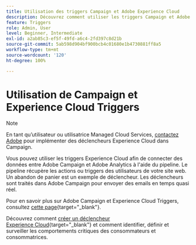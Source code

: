 ```yaml
---
title: Utilisation des triggers Campaign et Adobe Experience Cloud
description: Découvrez comment utiliser les triggers Campaign et Adobe Experience Cloud
feature: Triggers
role: Admin, User
level: Beginner, Intermediate
exl-id: a2ab85c3-ef5f-49fd-a6c4-2fd397c8d21b
source-git-commit: 5ab598d904bf900bcb4c01680e1b4730881ff8a5
workflow-type: tm+mt
source-wordcount: '120'
ht-degree: 100%

---
```


# Utilisation de Campaign et Experience Cloud Triggers

>[!NOTE]
>
>En tant qu’utilisateur ou utilisatrice Managed Cloud Services, [contactez Adobe](../start/campaign-faq.md#support) pour implémenter des déclencheurs Experience Cloud dans Campaign.

Vous pouvez utiliser les triggers Experience Cloud afin de connecter des données entre Adobe Campaign et Adobe Analytics à l&#39;aide du pipeline. Le pipeline récupère les actions ou triggers des utilisateurs de votre site web. Un abandon de panier est un exemple de déclencheur. Les déclencheurs sont traités dans Adobe Campaign pour envoyer des emails en temps quasi réel.

Pour en savoir plus sur Adobe Campaign et Experience Cloud Triggers, consultez [cette page](https://experienceleague.adobe.com/docs/campaign-classic/using/integrating-with-adobe-experience-cloud/experience-triggers/about-triggers.html?lang=fr){target="_blank"}.

Découvrez comment [créer un déclencheur Experience Cloud](https://experienceleague.adobe.com/docs/experience-cloud/triggers/create.html?lang=fr){target="_blank"} et comment identifier, définir et surveiller les comportements critiques des consommateurs et consommatrices.

